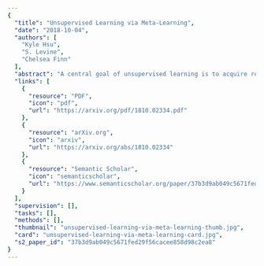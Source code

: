 ```yaml
---
{
  "title": "Unsupervised Learning via Meta-Learning",
  "date": "2018-10-04",
  "authors": [
    "Kyle Hsu",
    "S. Levine",
    "Chelsea Finn"
  ],
  "abstract": "A central goal of unsupervised learning is to acquire representations from unlabeled data or experience that can be used for more effective learning of downstream tasks from modest amounts of labeled data. Many prior unsupervised learning works aim to do so by developing proxy objectives based on reconstruction, disentanglement, prediction, and other metrics. Instead, we develop an unsupervised meta-learning method that explicitly optimizes for the ability to learn a variety of tasks from small amounts of data. To do so, we construct tasks from unlabeled data in an automatic way and run meta-learning over the constructed tasks. Surprisingly, we find that, when integrated with meta-learning, relatively simple task construction mechanisms, such as clustering embeddings, lead to good performance on a variety of downstream, human-specified tasks. Our experiments across four image datasets indicate that our unsupervised meta-learning approach acquires a learning algorithm without any labeled data that is applicable to a wide range of downstream classification tasks, improving upon the embedding learned by four prior unsupervised learning methods.",
  "links": [
    {
      "resource": "PDF",
      "icon": "pdf",
      "url": "https://arxiv.org/pdf/1810.02334.pdf"
    },
    {
      "resource": "arXiv.org",
      "icon": "arxiv",
      "url": "https://arxiv.org/abs/1810.02334"
    },
    {
      "resource": "Semantic Scholar",
      "icon": "semanticscholar",
      "url": "https://www.semanticscholar.org/paper/37b3d9ab049c5671fed29f56cacee858d98c2ea8"
    }
  ],
  "supervision": [],
  "tasks": [],
  "methods": [],
  "thumbnail": "unsupervised-learning-via-meta-learning-thumb.jpg",
  "card": "unsupervised-learning-via-meta-learning-card.jpg",
  "s2_paper_id": "37b3d9ab049c5671fed29f56cacee858d98c2ea8"
}
---
```



